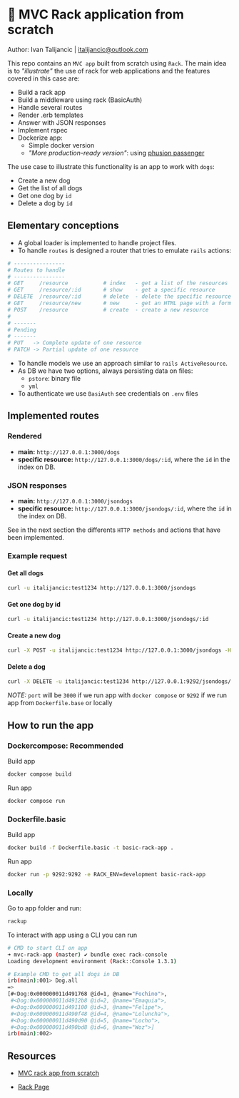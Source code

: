 # 💎 MVC Rack application from scratch
Author: Ivan Talijancic | italijancic@outlook.com

This repo contains an `MVC app` built from scratch using `Rack`.
The main idea is to _"illustrate"_ the use of rack for web applications and the features covered in this case are:

- Build a rack app
- Build a middleware using rack (BasicAuth)
- Handle several routes
- Render .erb templates
- Answer with JSON responses
- Implement rspec
- Dockerize app:
  - Simple docker version
  - _"More production-ready version"_: using [phusion passenger](https://github.com/phusion/passenger)

The use case to illustrate this functionality is an app to work with `dogs`:

- Create a new dog
- Get the list of all dogs
- Get one dog by `id`
- Delete a dog by `id`

## Elementary conceptions
- A global loader is implemented to handle project files.
- To handle `routes` is designed a router that tries to emulate `rails` actions:

```rb
# ----------------
# Routes to handle
# ----------------
# GET     /resource           # index   - get a list of the resources
# GET     /resource/:id       # show    - get a specific resource
# DELETE  /resource/:id       # delete  - delete the specific resource
# GET     /resource/new       # new     - get an HTML page with a form
# POST    /resource           # create  - create a new resource
#
# -------
# Pending
# -------
# PUT   -> Complete update of one resource
# PATCH -> Partial update of one resource
```
- To handle models we use an approach similar to `rails ActiveResource`.
- As DB we have two options, always persisting data on files:
  - `pstore`: binary file
  - `yml`
- To authenticate we use `BasiAuth` see credentials on `.env` files

## Implemented routes

### Rendered
  - **main:** `http://127.0.0.1:3000/dogs`
  - **specific resource:** `http://127.0.0.1:3000/dogs/:id`, where the `id` in the index on DB.

### JSON responses
  - **main:** `http://127.0.0.1:3000/jsondogs`
  - **specific resource:** `http://127.0.0.1:3000/jsondogs/:id`, where the `id` in the index on DB.

See in the next section the differents `HTTP methods` and actions that have been implemented.

### Example request

#### Get all dogs

```bash
curl -u italijancic:test1234 http://127.0.0.1:3000/jsondogs
```

#### Get one dog by id

```bash
curl -u italijancic:test1234 http://127.0.0.1:3000/jsondogs/:id
```

#### Create a new dog

```bash
curl -X POST -u italijancic:test1234 http://127.0.0.1:3000/jsondogs -H "Content-Type: application/json" -d '{"name":"dog_name"}'
```

#### Delete a dog

```bash
curl -X DELETE -u italijancic:test1234 http://127.0.0.1:9292/jsondogs/:id
```


*NOTE:* `port` will be `3000` if we run app with `docker compose` or `9292` if we run app from `Dockerfile.base` or locally

## How to run the app

### Dockercompose: Recommended

Build app

```bash
docker compose build
```

Run app

```bash
docker compose run
```

### Dockerfile.basic

Build app

```bash
docker build -f Dockerfile.basic -t basic-rack-app .
```

Run app

```bash
docker run -p 9292:9292 -e RACK_ENV=development basic-rack-app
```

### Locally
Go to app folder and run:

```bash
rackup
```

To interact with app using a CLI you can run

```bash
# CMD to start CLI on app
➜ mvc-rack-app (master) ✔ bundle exec rack-console
Loading development environment (Rack::Console 1.3.1)

# Example CMD to get all dogs in DB
irb(main):001> Dog.all
=>
[#<Dog:0x000000011d491768 @id=1, @name="Fochino">,
 #<Dog:0x000000011d4912b8 @id=2, @name="Emaquia">,
 #<Dog:0x000000011d491100 @id=3, @name="Felipe">,
 #<Dog:0x000000011d490f48 @id=4, @name="Loluncha">,
 #<Dog:0x000000011d490d90 @id=5, @name="Locho">,
 #<Dog:0x000000011d490bd8 @id=6, @name="Woz">]
irb(main):002>
```

## Resources

- [MVC rack app from scratch](https://tommaso.pavese.me/2016/06/05/a-rack-application-from-scratch-part-1-introducting-rack/#a-naive-and-incomplete-framework)

- [Rack Page](https://github.com/rack/rack)
